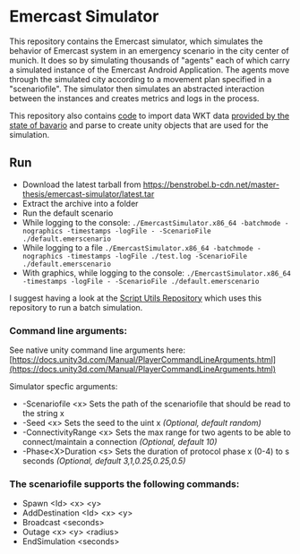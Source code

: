 # Emercast Simulator

This repository contains the Emercast simulator, which simulates the behavior of Emercast system in an emergency scenario in the city center of munich.
It does so by simulating thousands of "agents" each of which carry a simulated instance of the Emercast Android Application.
The agents move through the simulated city according to a movement plan specified in a "scenariofile".
The simulator then simulates an abstracted interaction between the instances and creates metrics and logs in the process.

This repository also contains [code](https://github.com/ben-strobel-master-thesis/emercast-simulator/tree/main/Assets/Editor) to import data WKT data [provided by the state of bavario](https://geodaten.bayern.de/opengeodata/OpenDataDetail.html?pn=lod2) and parse to create unity objects that are used for the simulation.

## Run

- Download the latest tarball from https://benstrobel.b-cdn.net/master-thesis/emercast-simulator/latest.tar
- Extract the archive into a folder
- Run the default scenario
- While logging to the console: ```./EmercastSimulator.x86_64 -batchmode -nographics -timestamps -logFile - -ScenarioFile ./default.emerscenario```
- While logging to a file ```./EmercastSimulator.x86_64 -batchmode -nographics -timestamps -logFile ./test.log -ScenarioFile ./default.emerscenario```
- With graphics, while logging to the console: ```./EmercastSimulator.x86_64 -timestamps -logFile - -ScenarioFile ./default.emerscenario```

I suggest having a look at the [Script Utils Repository](https://github.com/ben-strobel-master-thesis/script-utils) which uses this repository to run a batch simulation.

### Command line arguments:

See native unity command line arguments here: [https://docs.unity3d.com/Manual/PlayerCommandLineArguments.html](https://docs.unity3d.com/Manual/PlayerCommandLineArguments.html)

Simulator specfic arguments:
- -Scenariofile \<x\> Sets the path of the scenariofile that should be read to the string x
- -Seed \<x\> Sets the seed to the uint x *(Optional, default random)*
- -ConnectivityRange \<x\> Sets the max range for two agents to be able to connect/maintain a connection *(Optional, default 10)*
- -Phase\<X\>Duration \<s\> Sets the duration of protocol phase x (0-4) to s seconds *(Optional, default 3,1,0.25,0.25,0.5)*

### The scenariofile supports the following commands:
- Spawn \<Id\> \<x\> \<y\>
- AddDestination \<Id\> \<x\> \<y\>
- Broadcast \<seconds\>
- Outage \<x\> \<y\> \<radius\>
- EndSimulation \<seconds\>

